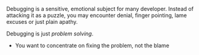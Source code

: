Debugging is a sensitive, emotional subject for many developer. Instead of attacking it as a puzzle, you may encounter denial, finger pointing, lame excuses or just plain apathy.

Debugging is just *problem solving*.
- You want to concentrate on fixing the problem, not the blame